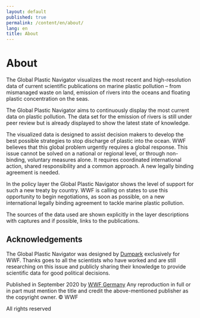 ```yaml
---
layout: default
published: true
permalink: /content/en/about/
lang: en
title: About
---
```


# About

The Global Plastic Navigator visualizes the most recent and high-resolution data of current scientific publications on marine plastic pollution – from mismanaged waste on land, emission of rivers into the oceans and floating plastic concentration on the seas.

The Global Plastic Navigator aims to continuously display the most current data on plastic pollution. The data set for the emission of rivers is still under peer review but is already displayed to show the latest state of knowledge.

The visualized data is designed to assist decision makers to develop the best possible strategies to stop discharge of plastic into the ocean. WWF believes that this global problem urgently requires a global response. This issue cannot be solved on a national or regional level, or through non-binding, voluntary measures alone. It requires coordinated international action, shared responsibility and a common approach. A new legally binding agreement is needed.

In the policy layer the Global Plastic Navigator shows the level of support for such a new treaty by country. WWF is calling on states to use this opportunity to begin negotiations, as soon as possible, on a new international legally binding agreement to tackle marine plastic pollution.

The sources of the data used are shown explicitly in the layer descriptions with captures and if possible, links to the publications.

## Acknowledgements

The Global Plastic Navigator was designed by [Dumpark](https://dumpark.com/) exclusively for WWF. Thanks goes to all the scientists who have worked and are still researching on this issue and publicly sharing their knowledge to provide scientific data for good political decisions.

Published in September 2020 by [WWF Germany](https://www.wwf.de/)
Any reproduction in full or in part must mention the title and credit the above-mentioned publisher as the copyright owner.
© WWF

All rights reserved

